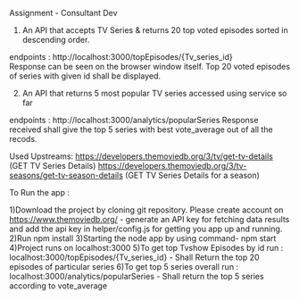 Assignment - Consultant Dev


1) An API that accepts TV Series & returns 20 top voted episodes sorted in descending order.

endpoints : http://localhost:3000/topEpisodes/{Tv_series_id}  
  Response can be seen on the browser window itself. Top 20 voted episodes of series with given id shall be displayed.

2) An API that returns 5 most popular TV series accessed using service so far 

endpoints : http://localhost:3000/analytics/popularSeries
Response received shall give the top 5 series with best  vote_average out of all the recods.

Used Upstreams:
https://developers.themoviedb.org/3/tv/get-tv-details (GET TV Series Details)
https://developers.themoviedb.org/3/tv-seasons/get-tv-season-details (GET TV Series Details for a season)


To Run the app :

   1)Download the project by cloning git repository. Please create account on https://www.themoviedb.org/ 
     - generate an API key for fetching data results and add the api key in helper/config.js for getting you app up and running.
   2)Run npm install
   3)Starting the node app by using command- npm start
   4)Project runs on localhost:3000 
   5)To get top Tvshow Episodes by id run : localhost:3000/topEpisodes/{Tv_series_id}  - Shall Return the top 20 episodes of particular series
   6)To get top 5 series overall run : localhost:3000/analytics/popularSeries - Shall return the top 5 series according to vote_average
